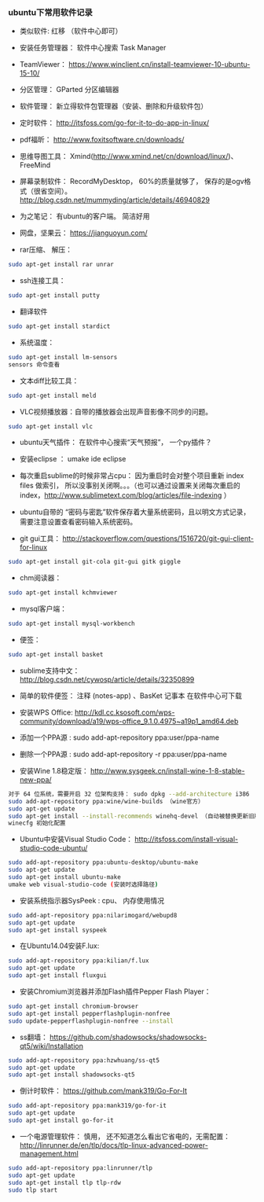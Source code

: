 ### ubuntu下常用软件记录


* 类似软件: 红移 （软件中心即可）

* 安装任务管理器： 软件中心搜索 Task Manager

* TeamViewer： https://www.winclient.cn/install-teamviewer-10-ubuntu-15-10/

* 分区管理： GParted 分区编辑器

* 软件管理： 新立得软件包管理器（安装、删除和升级软件包）

* 定时软件： http://itsfoss.com/go-for-it-to-do-app-in-linux/

* pdf福昕： http://www.foxitsoftware.cn/downloads/ 

* 思维导图工具：  Xmind(http://www.xmind.net/cn/download/linux/)、 FreeMind

* 屏幕录制软件： RecordMyDesktop， 60%的质量就够了， 保存的是ogv格式（很省空间）。 http://blog.csdn.net/mummyding/article/details/46940829

* 为之笔记： 有ubuntu的客户端。 简洁好用

* 网盘，坚果云： https://jianguoyun.com/

* rar压缩、 解压：
```bash
sudo apt-get install rar unrar
```

* ssh连接工具：
```bash
sudo apt-get install putty
```

* 翻译软件
```bash
sudo apt-get install stardict
```

* 系统温度：
```bash
sudo apt-get install lm-sensors
sensors 命令查看
```

* 文本diff比较工具：
```bash
sudo apt-get install meld
```

* VLC视频播放器：自带的播放器会出现声音影像不同步的问题。
```bash
sudo apt-get install vlc
```

* ubuntu天气插件： 在软件中心搜索“天气预报”， 一个py插件？

* 安装eclipse ： umake ide eclipse

* 每次重启sublime的时候非常占cpu： 因为重启时会对整个项目重新 index files 做索引， 所以没事别关闭啊。。。（也可以通过设置来关闭每次重启的index，http://www.sublimetext.com/blog/articles/file-indexing ）

* ubuntu自带的 “密码与密匙”软件保存着大量系统密码，且以明文方式记录， 需要注意设置查看密码输入系统密码。

* git gui工具： http://stackoverflow.com/questions/1516720/git-gui-client-for-linux
```bash
sudo apt-get install git-cola git-gui gitk giggle
```

* chm阅读器：
```bash
sudo apt-get install kchmviewer
```

* mysql客户端：
```bash
sudo apt-get install mysql-workbench
```

* 便签：
```bash
sudo apt-get install basket
```

* sublime支持中文： http://blog.csdn.net/cywosp/article/details/32350899

* 简单的软件便签：  注释 (notes-app) 、BasKet 记事本 在软件中心可下载

* 安装WPS Office: http://kdl.cc.ksosoft.com/wps-community/download/a19/wps-office_9.1.0.4975~a19p1_amd64.deb


* 添加一个PPA源 : sudo add-apt-repository ppa:user/ppa-name
* 删除一个PPA源 : sudo add-apt-repository -r ppa:user/ppa-name

* 安装Wine 1.8稳定版： http://www.sysgeek.cn/install-wine-1-8-stable-new-ppa/
```bash
对于 64 位系统，需要开启 32 位架构支持： sudo dpkg --add-architecture i386
sudo add-apt-repository ppa:wine/wine-builds （wine官方）
sudo apt-get update
sudo apt-get install --install-recommends winehq-devel （自动被替换更新旧版本）
winecfg 初始化配置
```

* Ubuntu中安装Visual Studio Code： http://itsfoss.com/install-visual-studio-code-ubuntu/
```bash
sudo add-apt-repository ppa:ubuntu-desktop/ubuntu-make
sudo apt-get update
sudo apt-get install ubuntu-make
umake web visual-studio-code (安装时选择路径)
```

* 安装系统指示器SysPeek : cpu、 内存使用情况
```bash
sudo add-apt-repository ppa:nilarimogard/webupd8
sudo apt-get update
sudo apt-get install syspeek
```

* 在Ubuntu14.04安装F.lux:
```bash
sudo add-apt-repository ppa:kilian/f.lux
sudo apt-get update
sudo apt-get install fluxgui
```

* 安装Chromium浏览器并添加Flash插件Pepper Flash Player：
```bash
sudo apt-get install chromium-browser
sudo apt-get install pepperflashplugin-nonfree
sudo update-pepperflashplugin-nonfree --install
```

* ss翻墙： https://github.com/shadowsocks/shadowsocks-qt5/wiki/Installation
```bash
sudo add-apt-repository ppa:hzwhuang/ss-qt5
sudo apt-get update
sudo apt-get install shadowsocks-qt5
```

* 倒计时软件： https://github.com/mank319/Go-For-It
```bash
sudo add-apt-repository ppa:mank319/go-for-it
sudo apt-get update
sudo apt-get install go-for-it
```

* 一个电源管理软件： 慎用， 还不知道怎么看出它省电的，无需配置： http://linrunner.de/en/tlp/docs/tlp-linux-advanced-power-management.html
```bash
sudo add-apt-repository ppa:linrunner/tlp
sudo apt-get update
sudo apt-get install tlp tlp-rdw
sudo tlp start
```